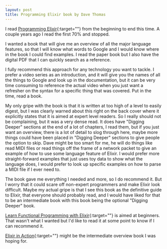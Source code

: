 ```yaml
---
layout: post
title: Programming Elixir book by Dave Thomas
---
```


I read [Programming Elixir](https://pragprog.com/titles/elixir16/programming-elixir-1-6){:target=""} from the beginning to end this time. A couple years ago I read the first 70% and stopped.

I wanted a book that will give me an overview of all the major language features, so that I will know what words to Google and I would know where in the book I could find examples. I read the paper book but I also have the digital PDF that I can quickly search as a reference.

I fully recommend this approach for any technology you want to tackle. I prefer a video series as an introduction, and it will give you the names of all the things to Google and look up in the documentation, but it can be very time consuming to reference the actual video when you just want a refresher on the syntax for a specific thing that was covered. Put in the time, read a book.

My only gripe with the book is that it is written at too high of a level to easily digest, but I was clearly warned about this right on the back cover where it explicitly states that it is aimed at expert level readers. So I really should not be complaining, but it was a very dense read. It does have "Digging Deeper" sections at the end of a lot of chapters, I read them, but if you just want an overview, there is a lot of detail to slog through here, maybe more things could have been placed in "Digging Deeper" sections to give people the option to skip. Dave might be too smart for me, he will do things like read MIDI files or read things off the frame of a network packet to give an example of how to use some language feature of Elixir. I would prefer more straight-forward examples that just uses toy data to show what the language does, I would prefer to look up specific examples on how to parse a MIDI file if I ever need to.

The book gave me everything I needed and more, so I do recommend it. But I worry that it could scare off non-expert programmers and make Elixir look difficult. Maybe my actual gripe is that I see this book as the definitive guide to Elixir, that everyone should probably read, and I would have liked for that to be an intermediate book with this book being the optional "Digging Deeper" book.

[Learn Functional Programming with Elixir](https://pragprog.com/titles/cdc-elixir/learn-functional-programming-with-elixir/){:target=""} is aimed at beginners. That wasn't what I wanted but I'd like to read it at some point to know if I can recommend it.

[Elixir in Action](https://www.manning.com/books/elixir-in-action){:target=""} might be the intermediate overview book I was hoping for.
